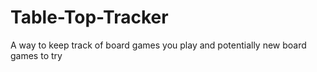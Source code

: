 # Table-Top-Tracker
A way to keep track of board games you play and potentially new board games to try
